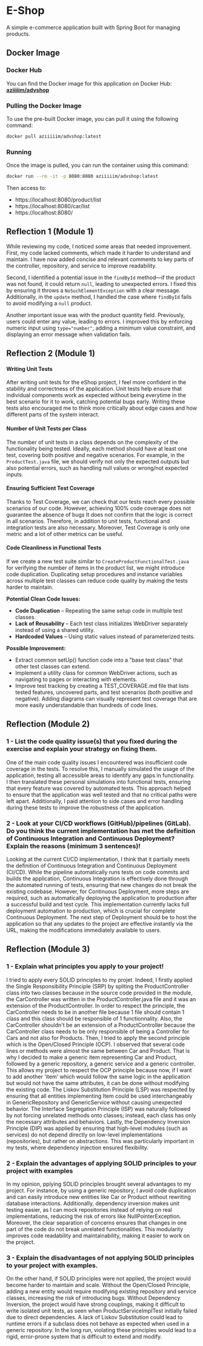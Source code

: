 # E-Shop  

A simple e-commerce application built with Spring Boot for managing products.  

## Docker Image

### Docker Hub

You can find the Docker image for this application on Docker Hub:
[**aziiiiim/advshop**](https://hub.docker.com/r/aziiiiim/advshop)

### Pulling the Docker Image

To use the pre-built Docker image, you can pull it using the following command:

```bash
docker pull aziiiiim/advshop:latest
```

### Running
Once the image is pulled, you can run the container using this command:

```bash
docker run --rm -it -p 8080:8080 aziiiiim/advshop:latest
```

Then access to:  
- https://localhost:8080/product/list  
- https://localhost:8080/car/list
- https://localhost:8080/

## Reflection 1  (Module 1)

While reviewing my code, I noticed some areas that needed improvement. First, my code lacked comments, which made it harder to understand and maintain. I have now added concise and relevant comments to key parts of the controller, repository, and service to improve readability.  

Second, I identified a potential issue in the `findById` method—if the product was not found, it could return `null`, leading to unexpected errors. I fixed this by ensuring it throws a `NoSuchElementException` with a clear message. Additionally, in the `update` method, I handled the case where `findById` fails to avoid modifying a `null` product.  

Another important issue was with the product quantity field. Previously, users could enter any value, leading to errors. I improved this by enforcing numeric input using `type="number"`, adding a minimum value constraint, and displaying an error message when validation fails.  


## Reflection 2  (Module 1)

#### Writing Unit Tests  
After writing unit tests for the eShop project, I feel more confident in the stability and correctness of the application. Unit tests help ensure that individual components work as expected without being everytime in the best scenario for it to work, catching potential bugs early. Writing these tests also encouraged me to think more critically about edge cases and how different parts of the system interact.  

#### Number of Unit Tests per Class  
The number of unit tests in a class depends on the complexity of the functionality being tested. Ideally, each method should have at least one test, covering both positive and negative scenarios. For example, in the `ProductTest.java` file, we should verify not only the expected outputs but also potential errors, such as handling null values or wrong/not expected inputs.  

#### Ensuring Sufficient Test Coverage  
Thanks to Test Coverage, we can check that our tests reach every possible scenarios of our code. However, achieving 100% code coverage does not guarantee the absence of bugs It does not confirm that the logic is correct in all scenarios. Therefore, in addition to unit tests, functional and integration tests are also necessary. Moreover, Test Coverage is only one metric and a lot of other metrics can be useful.

#### Code Cleanliness in Functional Tests  
If we create a new test suite similar to `CreateProductFunctionalTest.java` for verifying the number of items in the product list, we might introduce code duplication. Duplicating setup procedures and instance variables across multiple test classes can reduce code quality by making the tests harder to maintain.  

**Potential Clean Code Issues:**  
- **Code Duplication** – Repeating the same setup code in multiple test classes.  
- **Lack of Reusability** – Each test class initializes WebDriver separately instead of using a shared utility.  
- **Hardcoded Values** – Using static values instead of parameterized tests.  

**Possible Improvement:**  
- Extract common setUp() function code into a "base test class" that other test classes can extend.  
- Implement a utility class for common WebDriver actions, such as navigating to pages or interacting with elements.
- Improve test tracking by creating a TEST_COVERAGE.md file that lists tested features, uncovered parts, and test scenarios (both positive and negative). Adding diagrams can visually represent test coverage that are more easily understandable than
  hundreds of code lines.

## Reflection (Module 2)

### 1 - List the code quality issue(s) that you fixed during the exercise and explain your strategy on fixing them.

One of the main code quality issues I encountered was insufficient code coverage in the tests. To resolve this, I manually simulated the usage of the application, testing all accessible areas to identify any gaps in functionality. I then translated these personal simulations into functional tests, ensuring that every feature was covered by automated tests. This approach helped to ensure that the application was well tested and that no critical paths were left apart. Additionally, I paid attention to side cases and error handling during these tests to improve the robustness of the application.

### 2 - Look at your CI/CD workflows (GitHub)/pipelines (GitLab). Do you think the current implementation has met the definition of Continuous Integration and Continuous Deployment? Explain the reasons (minimum 3 sentences)!

Looking at the current CI/CD implementation, I think that it partially meets the definition of Continuous Integration and Continuous Deployment (CI/CD). While the pipeline automatically runs tests on code commits and builds the application, Continuous Integration is effectively done through the automated running of tests, ensuring that new changes do not break the existing codebase. However, for Continuous Deployment, more steps are required, such as automatically deploying the application to production after a successful build and test cycle. This implementation currently lacks full deployment automation to production, which is crucial for complete Continuous Deployment. The next step of Deployment should be to host the application so that any updates to the project are effective instantly via the URL, making the modifications immediately available to users.

## Reflection (Module 3)

### 1 - Explain what principles you apply to your project!

I tried to apply every SOLID principles to my projet. Indeed, I firstly applied the Single Responsibility Principle (SRP) by spliting the ProductController class into two classes because in the source code provided in the module, the CarController was written in the ProductController.java file and it was an extension of the ProductController. In order to respect the principle, the CarController needs to be in another file because 1 file should contain 1 class and this class should be responsible of 1 functionnality. Also, the CarController shouldn't be an extension of a ProductController because the CarController class needs to be only responsible of being a Controller for Cars and not also for Products. 
Then, I tried to apply the second principle which is the Open/Closed Principle (OCP). I observed that several code lines or methods were almost the same between Car and Product. That is why I decided to make a generic item representing Car and Product, followed by a generic repository, a generic service and a generic controller. This allows my project to respect the OCP principle because now, if I want to add another 'item' which would follow the same logic in the application but would not have the same attributes, it can be done without modifying the existing code. The Liskov Substitution Principle (LSP) was respected by ensuring that all entities implementing Item could be used interchangeably in GenericRepository and GenericService without causing unexpected behavior. The Interface Segregation Principle (ISP) was naturally followed by not forcing unrelated methods onto classes; instead, each class has only the necessary attributes and behaviors. Lastly, the Dependency Inversion Principle (DIP) was applied by ensuring that high-level modules (such as services) do not depend directly on low-level implementations (repositories), but rather on abstractions. This was particularly important in my tests, where dependency injection ensured flexibility.

### 2 - Explain the advantages of applying SOLID principles to your project with examples

In my opinion, pplying SOLID principles brought several advantages to my project. For instance, by using a generic repository, I avoid code duplication and can easily introduce new entities like Car or Product without rewriting database interactions. Additionally, dependency inversion makes unit testing easier, as I can mock repositories instead of relying on real implementations, reducing the risk of errors like NullPointerException. Moreover, the clear separation of concerns ensures that changes in one part of the code do not break unrelated functionalities. This modularity improves code readability and maintainability, making it easier to work on the project.

### 3 - Explain the disadvantages of not applying SOLID principles to your project with examples.

On the other hand, if SOLID principles were not applied, the project would become harder to maintain and scale. Without the Open/Closed Principle, adding a new entity would require modifying existing repository and service classes, increasing the risk of introducing bugs. Without Dependency Inversion, the project would have strong couplings, making it difficult to write isolated unit tests, as seen when ProductServiceImplTest initially failed due to direct dependencies. A lack of Liskov Substitution could lead to runtime errors if a subclass does not behave as expected when used in a generic repository. In the long run, violating these principles would lead to a rigid, error-prone system that is difficult to extend and modify.

